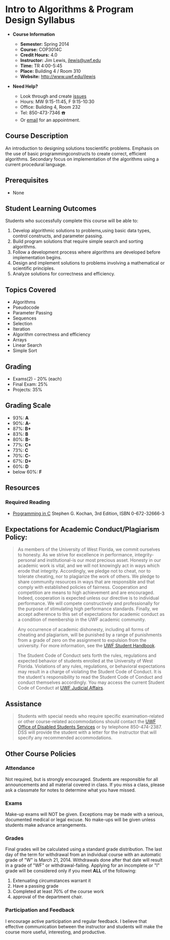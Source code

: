 # Intro to Algorithms & Program Design Syllabus

* **Course Information**
	* **Semester:** Spring 2014
	* **Course:** COP3014C
	* **Credit Hours:** 4.0
	* **Instructor:** Jim Lewis, [jlewis@uwf.edu](jlewis@uwf.edu)
	* **Time:** TR 4:00-5:45
	* **Place:** Building 4 / Room 310
	* **Website:** http://www.uwf.edu/jlewis

* **Need Help?**
	* Look through and create [issues](https://github.com/ShooShoSha/Course-Work/issues)
	* Hours: MW 9:15-11:45, F 9:15-10:30
	* Office: Building 4, Room 232
	* Tel: 850-473-7346 :telephone:
	* Or [email](jlewis@uwf.edu) for an appointment.

## Course Description
An introduction to designing solutions toscientific problems. Emphasis on the 
use of basic programmingconstructs to create correct, efficient algorithms. 
Secondary focus on implementation of the algorithms using a current procedural 
language.

## Prerequisites
* None

## Student Learning Outcomes
Students who successfully complete this course will be able to:

1. Develop algorithmic solutions to problems,using basic data types, control constructs, and parameter passing.
2. Build program solutions that require simple search and sorting algorithms.
3. Follow a development process where algorithms are developed before implementation begins.
4. Design and implement solutions to problems involving a mathematical or scientific principles.
5. Analyze solutions for correctness and efficiency.

## Topics Covered
* Algorithms
* Pseudocode
* Parameter Passing
* Sequences
* Selection
* Iteration
* Algorithm correctness and efficiency
* Arrays
* Linear Search
* Simple Sort

## Grading
* Exams(2) - 20% (each)
* Final Exam: 25%
* Projects: 35%

## Grading Scale
* 93%: **A**
* 90%: **A-**
* 87%: **B+**
* 83%: **B**
* 80%: **B-**
* 77%: **C+**
* 73%: **C**
* 70%: **C-**
* 67%: **D+**
* 60%: **D**
* below 60%: **F**

## Resources

### Required Reading
* [Programming in C](http://goo.gl/UclAOl) Stephen G. Kochan, 3rd Edition, ISBN 0-672-32666-3

## Expectations for Academic Conduct/Plagiarism Policy:

> As members of the University of West Florida, we commit ourselves to 
honesty. As we strive for excellence in performance, integrity-personal and 
institutional-is our most precious asset. Honesty in our academic work is 
vital, and we will not knowingly act in ways which erode that integrity. 
Accordingly, we pledge not to cheat, nor to tolerate cheating, nor to 
plagiarize the work of others. We pledge to share community resources in ways 
that are responsible and that comply with established policies of fairness. 
Cooperation and competition are means to high achievement and are encouraged. 
Indeed, cooperation is expected unless our directive is to individual 
performance. We will compete constructively and professionally for the purpose 
of stimulating high performance standards. Finally, we accept adherence to 
this set of expectations for academic conduct as a condition of membership in 
the UWF academic community.

> Any occurrence of academic dishonesty, including all forms of cheating and 
plagiarism, will be punished by a range of punishments from a grade of zero on 
the assignment to expulsion from the university. For more information, see the 
[UWF Student Handbook](<http://www.thezonelive.com/zone/public/6/handbook.asp>).

>The Student Code of Conduct sets forth the rules, regulations and expected 
behavior of students enrolled at the University of West Florida. Violations of 
any rules, regulations, or behavioral expectations may result in a charge of 
violating the Student Code of Conduct. It is the student's responsibility to 
read the Student Code of Conduct and conduct themselves accordingly.  You may 
access the current Student Code of Conduct at 
[UWF Judicial Affairs](<http://www.uwf.edu/osrr/>).

## Assistance

> Students with special needs who require specific examination-related or 
other course-related accommodations should contact the 
[UWF Office of Disabled Students Services](http://www.uwf.edu/sdrc/) or by 
telephone 850-474-2387. DSS will provide the student with a letter for the 
instructor that will specify any recommended accommodations.

## Other Course Policies

### Attendance
Not required, but is strongly encouraged. Students are responsible for all announcements and all material covered in class. If you miss a class, 
please ask a classmate for notes to determine what you have missed.

### Exams
Make-up exams will NOT be given. Exceptions may be made with a serious, 
documented medical or legal excuse. No make-ups will be given unless students 
make advance arrangements.

### Grades
Final grades will be calculated using a standard grade distribution. 
The last day of the term for withdrawal from an individual course with an 
automatic grade of "W" is March 21, 2014. Withdrawals done after that date will
result in a grade of "WF" or withdrawal-failing.
Applying for an incomplete or "I" grade will be considered only if you meet 
**ALL** of the following: 

1. Extenuating circumstances warrant it
2. Have a passing grade
3. Completed at least 70% of the course work
4. approval of the department chair.

### Participation and Feedback
I encourage active participation and regular feedback. I believe that 
effective communication between the instructor and students will make the course
more useful, interesting, and productive.

